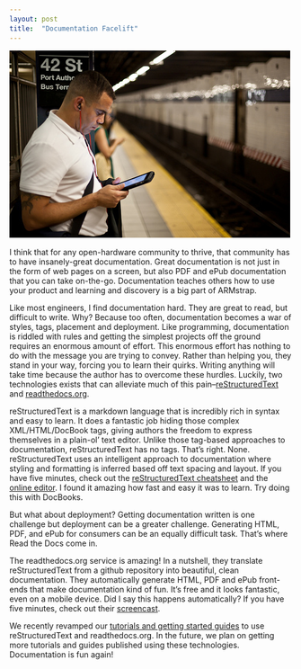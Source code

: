 ```yaml
---
layout: post
title:  "Documentation Facelift"
---
```


![Guy in Subway Reading](/img/posts/2013/12/jens-schott-knudsen-flickr.jpg)

I think that for any open-hardware community to thrive, that community has to have insanely-great documentation.  Great documentation is not just in the form of web pages on a screen, but also PDF and ePub documentation that you can take on-the-go.  Documentation teaches others how to use your product and learning and discovery is a big part of ARMstrap.

Like most engineers, I find documentation hard.  They are great to read, but difficult to write.  Why?  Because too often, documentation becomes a war of styles, tags, placement and deployment.  Like programming, documentation is riddled with rules and getting the simplest projects off the ground requires an enormous amount of effort.  This enormous effort has nothing to do with the message you are trying to convey.  Rather than helping you, they stand in your way, forcing you to learn their quirks.  Writing anything will take time because the author has to overcome these hurdles.  Luckily, two technologies exists that can alleviate much of this pain–[reStructuredText][1] and [readthedocs.org][2].

reStructuredText is a markdown language that is incredibly rich in syntax and easy to learn.  It does a fantastic job hiding those complex XML/HTML/DocBook tags, giving authors the freedom to express themselves in a plain-ol’ text editor.  Unlike those tag-based approaches to documentation, reStructuredText has no tags.  That’s right.  None.  reStructuredText uses an intelligent approach to documentation where styling and formatting is inferred based off text spacing and layout.  If you have five minutes, check out the [reStructuredText cheatsheet][3] and the [online editor][4].  I found it amazing how fast and easy it was to learn.  Try doing this with DocBooks.

But what about deployment?  Getting documentation written is one challenge but deployment can be a greater challenge.  Generating HTML, PDF, and ePub for consumers can be an equally difficult task.  That’s where Read the Docs come in.

The readthedocs.org service is amazing!  In a nutshell, they translate reStructuredText from a github repository into beautiful, clean documentation.  They automatically generate HTML, PDF and ePub front-ends that make documentation kind of fun.  It’s free and it looks fantastic, even on a mobile device.  Did I say this happens automatically?  If you have five minutes, check out their [screencast][5].

We recently revamped our [tutorials and getting started guides][6] to use reStructuredText and readthedocs.org.  In the future, we plan on getting more tutorials and guides published using these technologies.  Documentation is fun again!

[1]: http://docutils.sourceforge.net/rst.html
[2]: https://readthedocs.org/
[3]: http://docutils.sourceforge.net/docs/user/rst/quickref.html
[4]: http://rst.ninjs.org/
[5]: https://www.youtube.com/watch?feature=player_embedded&v=oJsUvBQyHBs
[6]: http://docs.armstrap.org/
